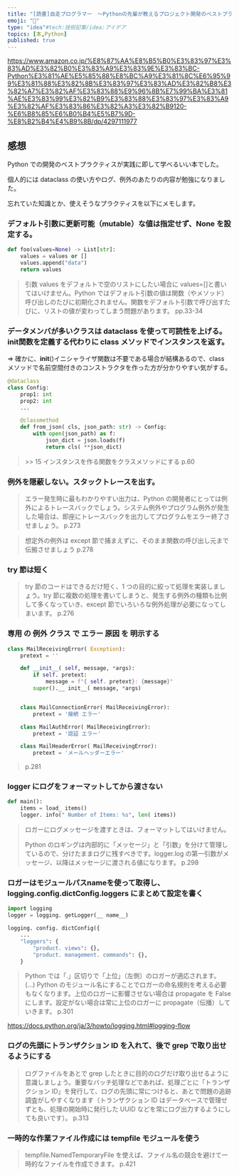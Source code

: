 ```yaml
---
title: "[読書]自走プログラマー　～Pythonの先輩が教えるプロジェクト開発のベストプラクティス120"
emoji: "📖"
type: "idea"#tech:技術記事/idea:アイデア
topics: [本,Python]
published: true
---
```


https://www.amazon.co.jp/%E8%87%AA%E8%B5%B0%E3%83%97%E3%83%AD%E3%82%B0%E3%83%A9%E3%83%9E%E3%83%BC-Python%E3%81%AE%E5%85%88%E8%BC%A9%E3%81%8C%E6%95%99%E3%81%88%E3%82%8B%E3%83%97%E3%83%AD%E3%82%B8%E3%82%A7%E3%82%AF%E3%83%88%E9%96%8B%E7%99%BA%E3%81%AE%E3%83%99%E3%82%B9%E3%83%88%E3%83%97%E3%83%A9%E3%82%AF%E3%83%86%E3%82%A3%E3%82%B9120-%E6%B8%85%E6%B0%B4%E5%B7%9D-%E8%B2%B4%E4%B9%8B/dp/4297111977

## 感想

Python での開発のベストプラクティスが実践に即して学べるいい本でした。

個人的には dataclass の使い方やログ、例外のあたりの内容が勉強になりました。

忘れていた知識とか、使えそうなプラクティスを以下にメモします。

### デフォルト引数に更新可能（mutable）な値は指定せず、None を設定する。

```python
def foo(values=None) -> List[str]:
    values = values or []
    values.append("data")
    return values
```

> 引数 values をデフォルトで空のリストにしたい場合に values=[]と書いてはいけません。Python ではデフォルト引数の値は関数（やメソッド）呼び出しのたびに初期化されません。関数をデフォルト引数で呼び出すたびに、リストの値が変わってしまう問題があります。
> pp.33-34

### データメンバが多いクラスは dataclass を使って可読性を上げる。**init**関数を定義する代わりに class メソッドでインスタンスを返す。

⇒ 確かに、**init**()イニシャライザ関数は不要である場合が結構あるので、class メソッドで名前空間付きのコンストラクタを作った方が分かりやすい気がする。

```python
@dataclass
class Config:
    prop1: int
    prop2: int
    ...

    @classmethod
    def from_json( cls, json_path: str) -> Config:
        with open(json_path) as f:
            json_dict = json.loads(f)
            return cls( **json_dict)

```

> \>> 15 インスタンスを作る関数をクラスメソッドにする
> p.60

### 例外を隠蔽しない。スタックトレースを出す。

> エラー発生時に最もわかりやすい出力は、Python の開発者にとっては例外によるトレースバックでしょう。システム例外やプログラム例外が発生した場合は、即座にトレースバックを出力してプログラムをエラー終了させましょう。
> p.273

> 想定外の例外は except 節で捕まえずに、そのまま関数の呼び出し元まで伝搬させましょう
> p.278

### try 節は短く

> try 節のコードはできるだけ短く、1 つの目的に絞って処理を実装しましょう。try 節に複数の処理を書いてしまうと、発生する例外の種類も比例して多くなっていき、except 節でいろいろな例外処理が必要になってしまいます。
> p.276

### 専用 の 例外 クラス で エラー 原因 を 明示する

```python
class MailReceivingError( Exception):
    pretext = ''

    def __init__( self, message, *args):
        if self. pretext:
            message = f"{ self. pretext}: {message}"
        super().__ init__( message, *args)


    class MailConnectionError( MailReceivingError):
        pretext = '接続 エラー'

    class MailAuthError( MailReceivingError):
        pretext = '認証 エラー'

    class MailHeaderError( MailReceivingError):
        pretext = 'メールヘッダーエラー'
```

> p.281

### logger にログをフォーマットしてから渡さない

```python
def main():
    items = load_ items()
    logger. info(" Number of Items: %s", len( items))
```

> ロガーにログメッセージを渡すときは、フォーマットしてはいけません。
>
> Python のロギングは内部的に「メッセージ」と「引数」を分けて管理しているので、分けたままログに残すべきです。logger.log の第一引数がメッセージ、以降はメッセージに渡される値になります。
> p.298

### ロガーはモジュールパス**name**を使って取得し、logging.config.dictConfig.loggers にまとめて設定を書く

```python
import logging
logger = logging. getLogger(__ name__)
```

```python
logging. config. dictConfig({
    ...
    "loggers": {
        "product. views": {},
        "product. management. commands": {},
    }
```

> Python では「.」区切りで「上位」（左側）のロガーが適応されます。
> (…)
> Python のモジュール名にすることでロガーの命名規則を考える必要もなくなります。上位のロガーに影響させない場合は propagate を False にします。設定がない場合は常に上位のロガーに propagate（伝播）していきます。
> p.301

https://docs.python.org/ja/3/howto/logging.html#logging-flow

### ログの先頭にトランザクション ID を入れて、後で grep で取り出せるようにする

> ログファイルをあとで grep したときに目的のログだけ取り出せるように意識しましょう。重要なバッチ処理などであれば、処理ごとに「トランザクション ID」を発行して、ログの先頭に常につけると、あとで問題の追跡調査がしやすくなります（トランザクション ID はデータベースで管理せずとも、処理の開始時に発行した UUID などを常にログ出力するようにしても良いです）。
> p.313

### 一時的な作業ファイル作成には tempfile モジュールを使う

> tempfile.NamedTemporaryFile を使えば、ファイル名の競合を避けて一時的なファイルを作成できます。
> p.421
